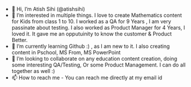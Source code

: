- 👋 Hi, I’m Atish Sihi (@atishsihi)
- 👀 I’m interested in multiple things. I love to create Mathematics content for Kids from class 1 to 10. I worked as a QA for 9 Years , I am very passinate about testing. I also worked as Product Manager for 4 Years, I loved it. It gave me an opputuinity to know the customer & Product Better.
- 🌱 I’m currently learning Github :) , as I am new to it. I also creating content in Pschool, MS From, MS PowerPoint
- 💞️ I’m looking to collaborate on any education content creation, doing some interesting QA/Testing, Or some Product Management. I can do all together as well :)
- 📫 How to reach me - You can reach me directly at my email id

<!---
atishsihi/atishsihi is a ✨ special ✨ repository because its `README.md` (this file) appears on your GitHub profile.
You can click the Preview link to take a look at your changes.
--->
